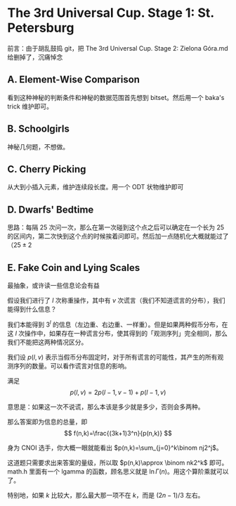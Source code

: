 # The 3rd Universal Cup. Stage 1: St. Petersburg

前言：由于胡乱鼓捣 git，把 The 3rd Universal Cup. Stage 2: Zielona Góra.md 给删掉了，沉痛悼念

## A. Element-Wise Comparison

看到这种神秘的判断条件和神秘的数据范围首先想到 bitset。然后用一个 baka's trick 维护即可。

## B. Schoolgirls

神秘几何题，不想做。

## C. Cherry Picking

从大到小插入元素，维护连续段长度。用一个 ODT 状物维护即可

## D. Dwarfs' Bedtime

思路：每隔 $25$ 次问一次，那么在第一次碰到这个点之后可以确定在一个长为 $25$ 的区间内，第二次快到这个点的时候挨着问即可。然后加一点随机化大概就能过了（$25±2$

## E. Fake Coin and Lying Scales

最抽象，或许读一些信息论会有益

假设我们进行了 $l$ 次称重操作，其中有 $v$ 次谎言（我们不知道谎言的分布），我们能得到什么信息？

我们本能得到 $3^l$ 的信息（左边重、右边重、一样重）。但是如果两种假币分布，在这 $l$ 次操作中，如果存在一种谎言分布，使其得到的「观测序列」完全相同，那么我们不能把这两种情况区分。

我们设 $p(l,v)$ 表示当假币分布固定时，对于所有谎言的可能性，其产生的所有观测序列的数量。可以看作谎言对信息的影响。

满足
$$
p(l,v)=2p(l-1,v-1)+p(l-1,v)
$$

意思是：如果这一次不说谎，那么本该是多少就是多少，否则会多两种。

那么答案即为信息的总量，即
$$
f(n,k)=\frac{(3k+1)3^n}{p(n,k)}
$$

身为 CNOI 选手，你大概一眼就能看出 $p(n,k)=\sum_{j=0}^k\binom nj2^j$。

这道题只需要求出来答案的量级，所以取 $p(n,k)\approx \binom nk2^k$ 即可。math.h 里面有一个 lgamma 的函数，顾名思义就是 $\ln \Gamma(n)$。用这个算阶乘就可以了。

特别地，如果 $k$ 比较大，那么最大那一项不在 $k$，而是 $(2n-1)/3$ 左右。